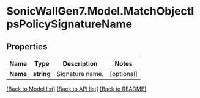 # SonicWallGen7.Model.MatchObjectIpsPolicySignatureName

## Properties

Name | Type | Description | Notes
------------ | ------------- | ------------- | -------------
**Name** | **string** | Signature name. | [optional] 

[[Back to Model list]](../README.md#documentation-for-models) [[Back to API list]](../README.md#documentation-for-api-endpoints) [[Back to README]](../README.md)


